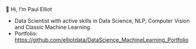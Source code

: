 👋 Hi, I’m Paul Elliot
-  Data Scientist with active skills in Data Science, NLP, Computer Vision and Classic Machine Learning.
-  Portfolio: https://github.com/elliotdata/DataScience_MachineLearning_Portfolio
  
  
<!---
elliotdata/elliotdata is a ✨ special ✨ repository because its `README.md` (this file) appears on your GitHub profile.
You can click the Preview link to take a look at your changes.
--->
